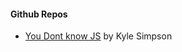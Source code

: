 #### Github Repos

* [You Dont know JS](https://github.com/getify/You-Dont-Know-JS) by Kyle Simpson
